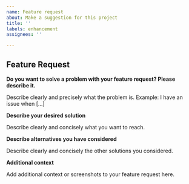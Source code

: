 ```yaml
---
name: Feature request
about: Make a suggestion for this project
title: ''
labels: enhancement
assignees: ''

---
```


## Feature Request


**Do you want to solve a problem with your feature request? Please describe it.**

Describe clearly and precisely what the problem is.
Example: I have an issue when [...]


**Describe your desired solution**

Describe clearly and concisely what you want to reach.


**Describe alternatives you have considered**

Describe clearly and concisely the other solutions you considered.


**Additional context**

Add additional context or screenshots to your feature request here.

